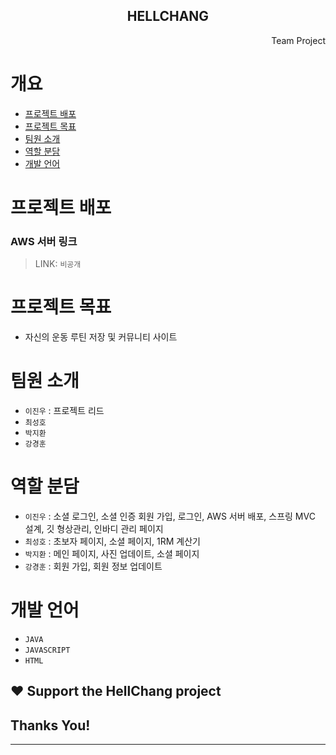 <p align="center">
 <h2 align="center">HELLCHANG</h2>
 <p align="right">Team Project</p>
</p>
 
# 개요
- [프로젝트 배포](#프로젝트-목표)
- [프로젝트 목표](#프로젝트-목표)
- [팀원 소개](#팀원-소개)
- [역할 분담](#역할-분담)
- [개발 언어](#개발-언어)

# 프로젝트 배포

### AWS 서버 링크

> LINK: `비공개`

# 프로젝트 목표

- 자신의 운동 루틴 저장 및 커뮤니티 사이트

# 팀원 소개

- `이진우` : 프로젝트 리드 
- `최성호` 
- `박지환` 
- `강경훈` 

# 역할 분담

- `이진우` : 소셜 로그인, 소셜 인증 회원 가입, 로그인,  AWS 서버 배포, 스프링 MVC 설계, 깃 형상관리, 인바디 관리 페이지
- `최성호` : 초보자 페이지, 소셜 페이지, 1RM 계산기
- `박지환` : 메인 페이지, 사진 업데이트, 소셜 페이지
- `강경훈` : 회원 가입, 회원 정보 업데이트

# 개발 언어

- `JAVA`
- `JAVASCRIPT`
- `HTML`

## :heart: Support the HellChang project 

## Thanks You! 
---

